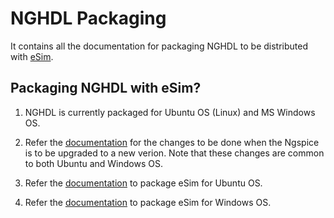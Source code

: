 NGHDL Packaging
====

It contains all the documentation for packaging NGHDL to be distributed with [eSim](https://github.com/fossee/esim).


## Packaging NGHDL with eSim?

1. NGHDL is currently packaged for Ubuntu OS (Linux) and MS Windows OS.

2. Refer the [documentation](Ngspice_Version_Change.md) for the changes to be done when the Ngspice is to be upgraded to a new verion. Note that these changes are common to both Ubuntu and Windows OS.

3. Refer the [documentation](Ubuntu/README.md) to package eSim for Ubuntu OS.

4. Refer the [documentation](Windows/README.md) to package eSim for Windows OS.
